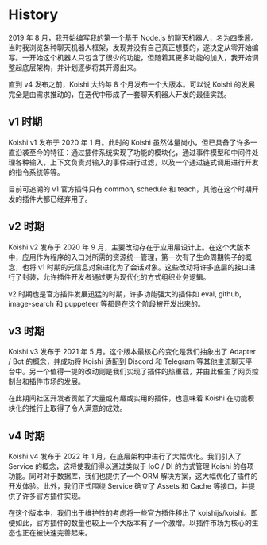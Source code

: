 # History

2019 年 8 月，我开始编写我的第一个基于 Node.js 的聊天机器人，名为四季酱。当时我浏览各种聊天机器人框架，发现并没有自己真正想要的，遂决定从零开始编写。一开始这个机器人只包含了很少的功能，但随着其更多功能的加入，我开始调整起底层架构，并计划逐步将其开源出来。

直到 v4 发布之前，Koishi 大约每 8 个月发布一个大版本。可以说 Koishi 的发展完全是由需求推动的，在迭代中形成了一套聊天机器人开发的最佳实践。

## v1 时期

Koishi v1 发布于 2020 年 1 月。此时的 Koishi 虽然体量尚小，但已具备了许多一直沿袭至今的特征：通过插件系统实现了功能的模块化，通过事件模型和中间件处理各种输入，上下文负责对输入的事件进行过滤，以及一个通过链式调用进行开发的指令系统等等。

目前可追溯的 v1 官方插件只有 common, schedule 和 teach，其他在这个时期开发的插件大都已经弃用了。

## v2 时期

Koishi v2 发布于 2020 年 9 月，主要改动存在于应用层设计上。在这个大版本中，应用作为程序的入口对所需的资源统一管理，第一次有了生命周期钩子的概念，也将 v1 时期的元信息对象进化为了会话对象。这些改动将许多底层的接口进行了封装，允许插件开发者通过更为现代化的方式组织业务逻辑。

v2 时期也是官方插件发展迅猛的时期，许多功能强大的插件如 eval, github, image-search 和 puppeteer 等都是在这个阶段被开发出来的。

## v3 时期

Koishi v3 发布于 2021 年 5 月。这个版本最核心的变化是我们抽象出了 Adapter / Bot 的概念，并成功将 Koishi 适配到 Discord 和 Telegram 等其他主流聊天平台中。另一个值得一提的改动则是我们实现了插件的热重载，并由此催生了网页控制台和插件市场的发展。

在此期间社区开发者贡献了大量或有趣或实用的插件，也意味着 Koishi 在功能模块化的推行上取得了令人满意的成效。

## v4 时期

Koishi v4 发布于 2022 年 1 月，在底层架构中进行了大幅优化。我们引入了 Service 的概念，这将使我们得以通过类似于 IoC / DI 的方式管理 Koishi 的各项功能。同时对于数据库，我们也提供了一个 ORM 解决方案，这大幅优化了插件的开发体验。此外，我们正式围绕 Service 确立了 Assets 和 Cache 等接口，并提供了许多官方插件实现。

在这个版本中，我们出于维护性的考虑将一些官方插件移出了 koishijs/koishi。即便如此，官方插件的数量也较上一个大版本有了一个激增。以插件市场为核心的生态也正在被快速完善起来。
